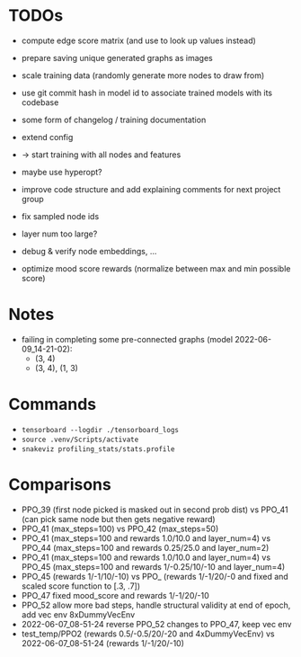 # TODOs
- compute edge score matrix (and use to look up values instead)
- prepare saving unique generated graphs as images
- scale training data (randomly generate more nodes to draw from)
- use git commit hash in model id to associate trained models with its codebase
- some form of changelog / training documentation
- extend config
- -> start training with all nodes and features
- maybe use hyperopt?
- improve code structure and add explaining comments for next project group

- fix sampled node ids
- layer num too large?
- debug & verify node embeddings, ...
- optimize mood score rewards (normalize between max and min possible score)

# Notes
- failing in completing some pre-connected graphs (model 2022-06-09_14-21-02):
  - (3, 4)
  - (3, 4), (1, 3)

# Commands
- `tensorboard --logdir ./tensorboard_logs`
- `source .venv/Scripts/activate`
- `snakeviz profiling_stats/stats.profile`

# Comparisons
- PPO_39 (first node picked is masked out in second prob dist) vs PPO_41 (can pick same node but then gets negative reward)
- PPO_41 (max_steps=100) vs PPO_42 (max_steps=50)
- PPO_41 (max_steps=100 and rewards 1.0/10.0 and layer_num=4) vs PPO_44 (max_steps=100 and rewards 0.25/25.0 and layer_num=2)
- PPO_41 (max_steps=100 and rewards 1.0/10.0 and layer_num=4) vs PPO_45 (max_steps=100 and rewards 1/-0.25/10/-10 and layer_num=4)
- PPO_45 (rewards 1/-1/10/-10) vs PPO_ (rewards 1/-1/20/-0 and fixed and scaled score function to [.3, .7])
- PPO_47 fixed mood_score and rewards 1/-1/20/-10
- PPO_52 allow more bad steps, handle structural validity at end of epoch, add vec env 8xDummyVecEnv
- 2022-06-07_08-51-24 reverse PPO_52 changes to PPO_47, keep vec env
- test_temp/PPO2 (rewards 0.5/-0.5/20/-20 and 4xDummyVecEnv) vs 2022-06-07_08-51-24 (rewards 1/-1/20/-10)